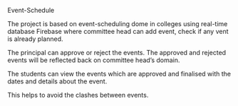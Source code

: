 Event-Schedule

The project is based on event-scheduling dome in colleges using real-time database Firebase where committee head can add event, check if any vent is already planned.

The principal can approve or reject the events. The approved and rejected events will be reflected back on committee head’s domain. 

The students can view the events which are approved and finalised with the dates and details about the event.

This helps to avoid the clashes between events.

